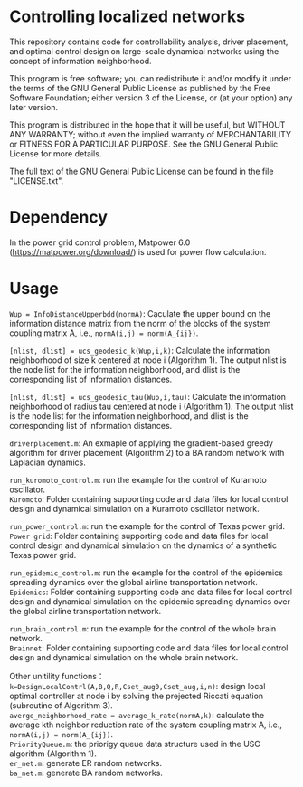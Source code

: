 # Controlling localized networks
This repository contains code for controllability analysis, driver placement, and optimal control design on large-scale dynamical networks using the concept of information neighborhood.

This program is free software; you can redistribute it and/or modify it under the terms of the GNU General Public License as published by the Free Software Foundation; either version 3 of the License, or (at your option) any later version.

This program is distributed in the hope that it will be useful, but WITHOUT ANY WARRANTY; without even the implied warranty of MERCHANTABILITY or FITNESS FOR A PARTICULAR PURPOSE. See the GNU General Public License for more details.


The full text of the GNU General Public License can be found in the file "LICENSE.txt".


# Dependency


In the power grid control problem, Matpower 6.0 (https://matpower.org/download/) is used for power flow calculation.


# Usage

`Wup = InfoDistanceUpperbdd(normA)`: Caculate the upper bound on the information distance matrix from the norm of the blocks of the system coupling matrix A, i.e., `normA(i,j) = norm(A_{ij})`.

`[nlist, dlist] = ucs_geodesic_k(Wup,i,k)`: Calculate the information neighborhood of size k centered at node i (Algorithm 1). The output nlist is the node list for the information neighborhood, and dlist is the corresponding list of information distances.

`[nlist, dlist] = ucs_geodesic_tau(Wup,i,tau)`: Calculate the information neighborhood of radius tau centered at node i (Algorithm 1). The output nlist is the node list for the information neighborhood, and dlist is the corresponding list of information distances.

`driverplacement.m`: An exmaple of applying the gradient-based greedy algorithm for driver placement (Algorithm 2) to a BA random network with Laplacian dynamics.

`run_kuromoto_control.m`: run the example for the control of Kuramoto oscillator.<br/>
`Kuromoto`: Folder containing supporting code and data files for local control design and dynamical simulation on a Kuramoto oscillator network.

`run_power_control.m`: run the example for the control of Texas power grid.<br/> 
`Power grid`: Folder containing supporting code and data files for local control design and dynamical simulation on the dynamics of a synthetic Texas power grid.

`run_epidemic_control.m`: run the example for the control of the epidemics spreading dynamics over the global airline transportation network.<br/> 
`Epidemics`: Folder containing supporting code and data files for local control design and dynamical simulation on the epidemic spreading dynamics over the global airline transportation network.

`run_brain_control.m`: run the example for the control of the whole brain network.<br/> 
`Brainnet`: Folder containing supporting code and data files for local control design and dynamical simulation on the whole brain network.

Other unitility functions：<br/>
`k=DesignLocalContrl(A,B,Q,R,Cset_aug0,Cset_aug,i,n)`: design local optimal controller at node i by solving the prejected Riccati equation (subroutine of Algorithm 3).<br/>
`averge_neighborhood_rate = average_k_rate(normA,k)`: calculate the average kth neighbor reduction rate of the system coupling matrix A, i.e., `normA(i,j) = norm(A_{ij})`.<br/>
`PriorityQueue.m`: the priorigy queue data structure used in the USC algorithm (Algorithm 1).<br/>
`er_net.m`: generate ER random networks.<br/>
`ba_net.m`: generate BA random networks.<br/>

